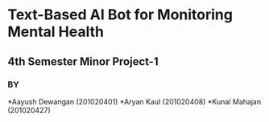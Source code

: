 # Text-Based AI Bot for Monitoring Mental Health

## 4th Semester Minor Project-1 

### BY 
*Aayush Dewangan (201020401)
*Aryan Kaul (201020408)
*Kunal Mahajan (201020427) 

